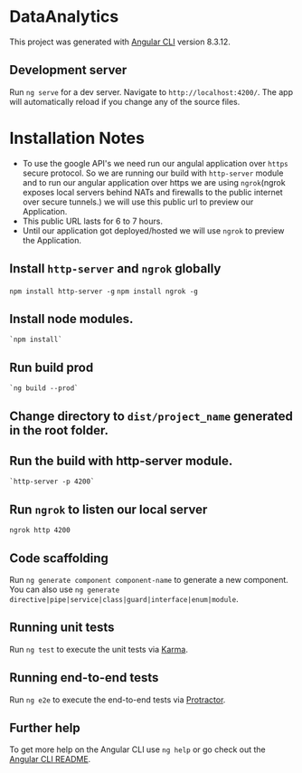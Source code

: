 # DataAnalytics

This project was generated with [Angular CLI](https://github.com/angular/angular-cli) version 8.3.12.

## Development server

Run `ng serve` for a dev server. Navigate to `http://localhost:4200/`. The app will automatically reload if you change any of the source files.

# Installation Notes
* To use the google API's we need run our angulal application over `https` secure protocol.
So we are running our build with `http-server` module and to run our angular application over https we are using `ngrok`(ngrok exposes local servers behind NATs and firewalls to the public internet over secure tunnels.) we will use this public url to preview our Application.
* This public URL lasts for 6 to 7 hours.
* Until our application got deployed/hosted we will use `ngrok` to preview the Application.

## Install `http-server` and `ngrok` globally
   `npm install http-server -g`
   `npm install ngrok -g` 

## Install node modules.
    `npm install`

## Run build prod
    `ng build --prod`

## Change directory to `dist/project_name` generated in the root folder.

## Run the build with http-server module.
    `http-server -p 4200`

## Run `ngrok` to listen our local server
   `ngrok http 4200` 

## Code scaffolding

Run `ng generate component component-name` to generate a new component. You can also use `ng generate directive|pipe|service|class|guard|interface|enum|module`.


## Running unit tests

Run `ng test` to execute the unit tests via [Karma](https://karma-runner.github.io).

## Running end-to-end tests

Run `ng e2e` to execute the end-to-end tests via [Protractor](http://www.protractortest.org/).

## Further help

To get more help on the Angular CLI use `ng help` or go check out the [Angular CLI README](https://github.com/angular/angular-cli/blob/master/README.md).
